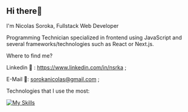 ## Hi there👋  

I'm Nicolas Soroka, Fullstack Web Developer
 
Programming Technician specialized in frontend using JavaScript and several frameworks/technologies such as React or Next.js.
    
Where to find me? 

Linkedin 🔗 : https://www.linkedin.com/in/nsrka ; 

E-Mail 📧: sorokanicolas@gmail.com ;
  
Technologies that I use the most: 
 
[![My Skills](https://skillicons.dev/icons?i=js,html,css,react,nodejs,express,mongodb,next,typescript,redux,tailwind)](https://skillicons.dev)
